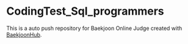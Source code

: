 # CodingTest_Sql_programmers
This is a auto push repository for Baekjoon Online Judge created with [BaekjoonHub](https://github.com/BaekjoonHub/BaekjoonHub).
